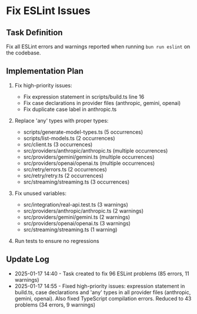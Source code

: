 # Fix ESLint Issues

## Task Definition

Fix all ESLint errors and warnings reported when running `bun run eslint` on the codebase.

## Implementation Plan

1. Fix high-priority issues:
   - Fix expression statement in scripts/build.ts line 16
   - Fix case declarations in provider files (anthropic, gemini, openai)
   - Fix duplicate case label in anthropic.ts

2. Replace 'any' types with proper types:
   - scripts/generate-model-types.ts (5 occurrences)
   - scripts/list-models.ts (2 occurrences)
   - src/client.ts (3 occurrences)
   - src/providers/anthropic/anthropic.ts (multiple occurrences)
   - src/providers/gemini/gemini.ts (multiple occurrences)
   - src/providers/openai/openai.ts (multiple occurrences)
   - src/retry/errors.ts (2 occurrences)
   - src/retry/retry.ts (2 occurrences)
   - src/streaming/streaming.ts (3 occurrences)

3. Fix unused variables:
   - src/integration/real-api.test.ts (3 warnings)
   - src/providers/anthropic/anthropic.ts (2 warnings)
   - src/providers/gemini/gemini.ts (2 warnings)
   - src/providers/openai/openai.ts (3 warnings)
   - src/streaming/streaming.ts (1 warning)

4. Run tests to ensure no regressions

## Update Log

- 2025-01-17 14:40 - Task created to fix 96 ESLint problems (85 errors, 11 warnings)
- 2025-01-17 14:55 - Fixed high-priority issues: expression statement in build.ts, case declarations and 'any' types in all provider files (anthropic, gemini, openai). Also fixed TypeScript compilation errors. Reduced to 43 problems (34 errors, 9 warnings)
